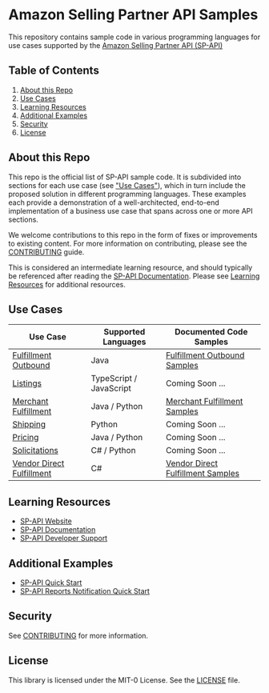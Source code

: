 # Amazon Selling Partner API Samples

This repository contains sample code in various programming languages for use cases supported by the [Amazon Selling Partner API (SP-API)](https://developer-docs.amazon.com/sp-api/)

## Table of Contents
1. [About this Repo](#about)
2. [Use Cases](#use-cases)
3. [Learning Resources](#learning)
4. [Additional Examples](#additional-examples)
5. [Security](#security)
6. [License](#license)

## About this Repo <a name="about"></a>
This repo is the official list of SP-API sample code. It is subdivided into sections for each use case (see ["Use Cases"](#use-cases)), which in turn include the proposed solution in different programming languages.
These examples each provide a demonstration of a well-architected, end-to-end implementation of a business use case that spans across one or more API sections. 

We welcome contributions to this repo in the form of fixes or improvements to existing content. For more information on contributing, please see the [CONTRIBUTING](CONTRIBUTING.md) guide.

This is considered an intermediate learning resource, and should typically be referenced after reading the [SP-API Documentation](https://developer-docs.amazon.com/sp-api). Please see [Learning Resources](#learning) for additional resources.

## Use Cases <a name="use-cases"></a>
| Use Case                                                         | Supported Languages      | Documented Code Samples                                                                                                 |
|------------------------------------------------------------------|--------------------------|-------------------------------------------------------------------------------------------------------------------------|
| [Fulfillment Outbound](use-cases/fulfillment-outbound)           | Java                     |[Fulfillment Outbound Samples](https://developer-docs.amazon.com/sp-api/docs/code-samples#fulfillment-outbound)          |
| [Listings](use-cases/listings)                                   | TypeScript / JavaScript  |Coming Soon ...                                                                                                          |
| [Merchant Fulfillment](use-cases/merchant-fulfillment)           | Java / Python            | [Merchant Fulfillment Samples](https://developer-docs.amazon.com/sp-api/docs/code-samples#merchant-fulfillment-network) |
| [Shipping](use-cases/shipping-v2)                                | Python                   |Coming Soon ...                                                                                                          |
| [Pricing](use-cases/pricing)                                     | Java / Python            |Coming Soon ...                                                                                                          |
| [Solicitations](use-cases/solicitations)                         | C# / Python              |Coming Soon ...                                                                                                          |
| [Vendor Direct Fulfillment](use-cases/vendor-direct-fulfillment) | C#                       |[Vendor Direct Fulfillment Samples](https://developer-docs.amazon.com/sp-api/docs/code-samples#vendor-direct-fulfillment)|

## Learning Resources <a name="learning"></a>
* [SP-API Website](https://developer.amazonservices.com)
* [SP-API Documentation](https://developer-docs.amazon.com/sp-api)
* [SP-API Developer Support](https://developer.amazonservices.com/support)

## Additional Examples <a name="additional-examples"></a>
* [SP-API Quick Start](https://aws.amazon.com/solutions/implementations/selling-partner-api/)
* [SP-API Reports Notification Quick Start](https://aws.amazon.com/quickstart/architecture/amazon-selling-partner-api-reports-notifications/)

## Security <a name="security"></a>

See [CONTRIBUTING](CONTRIBUTING.md) for more information.

## License <a name="license"></a>

This library is licensed under the MIT-0 License. See the [LICENSE](LICENSE) file.

